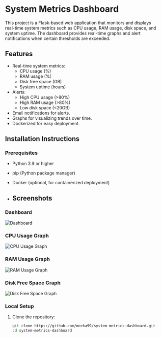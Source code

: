 # System Metrics Dashboard

This project is a Flask-based web application that monitors and displays real-time system metrics such as CPU usage, RAM usage, disk space, and system uptime. The dashboard provides real-time graphs and alert notifications when certain thresholds are exceeded.

## Features
- Real-time system metrics:
  - CPU usage (%)
  - RAM usage (%)
  - Disk free space (GB)
  - System uptime (hours)
- Alerts:
  - High CPU usage (>80%)
  - High RAM usage (>80%)
  - Low disk space (<20GB)
- Email notifications for alerts.
- Graphs for visualizing trends over time.
- Dockerized for easy deployment.

## Installation Instructions

### Prerequisites
- Python 3.9 or higher
- pip (Python package manager)
- Docker (optional, for containerized deployment)

- ## Screenshots

### Dashboard
![Dashboard](https://github.com/meeka99/meeka99/blob/main/Screenshot%202024-12-15%20002803.png?raw=true)

### CPU Usage Graph
![CPU Usage Graph](https://github.com/meeka99/meeka99/blob/main/Screenshot%202024-12-15%20002812.png?raw=true)

### RAM Usage Graph
![RAM Usage Graph](https://github.com/meeka99/meeka99/blob/main/Screenshot%202024-12-15%20002821.png?raw=true)

### Disk Free Space Graph
![Disk Free Space Graph](https://github.com/meeka99/meeka99/blob/main/Screenshot%202024-12-15%20002828.png?raw=true)


### Local Setup
1. Clone the repository:
   ```bash
   git clone https://github.com/meeka99/system-metrics-dashboard.git
   cd system-metrics-dashboard

